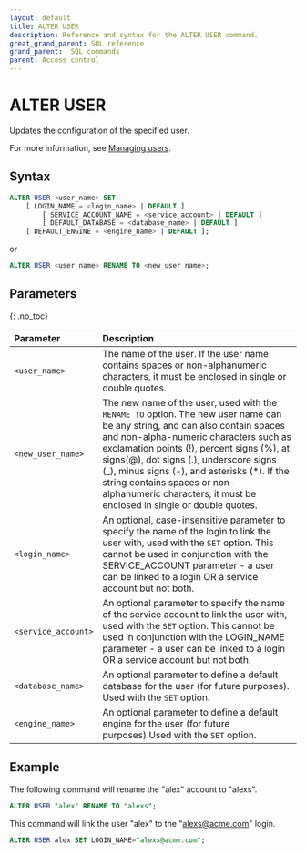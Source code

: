 ```yaml
---
layout: default
title: ALTER USER
description: Reference and syntax for the ALTER USER command.
great_grand_parent: SQL reference
grand_parent:  SQL commands
parent: Access control
---
```


# ALTER USER

Updates the configuration of the specified user.

For more information, see [Managing users](../../../Guides/managing-your-organization/managing-users.md).

## Syntax

```sql
ALTER USER <user_name> SET
	[ LOGIN_NAME = <login_name> | DEFAULT ]
        [ SERVICE_ACCOUNT_NAME = <service_account> | DEFAULT ]
        [ DEFAULT_DATABASE = <database_name> | DEFAULT ]
	[ DEFAULT_ENGINE = <engine_name> | DEFAULT ];
```
or 

```sql
ALTER USER <user_name> RENAME TO <new_user_name>;
```

## Parameters 
{: .no_toc} 

| Parameter | Description |
| :--- | :--- |
| `<user_name>`                              | The name of the user. If the user name contains spaces or non-alphanumeric characters, it must be enclosed in single or double quotes.  |
| `<new_user_name>` | The new name of the user, used with the `RENAME TO` option. The new user name can be any string, and can also contain spaces and non-alpha-numeric characters such as exclamation points (!), percent signs (%), at signs(@), dot signs (.), underscore signs (_), minus signs (-), and asterisks (*). If the string contains spaces or non-alphanumeric characters, it must be enclosed in single or double quotes.
| `<login_name>` | An optional, case-insensitive parameter to specify the name of the login to link the user with, used with the `SET` option. This cannot be used in conjunction with the SERVICE_ACCOUNT parameter - a user can be linked to a login OR a service account but not both. |
| `<service_account>` | An optional parameter to specify the name of the service account to link the user with, used with the `SET` option. This cannot be used in conjunction with the LOGIN_NAME parameter - a user can be linked to a login OR a service account but not both. |
| `<database_name>`                      | An optional parameter to define a default database for the user (for future purposes). Used with the `SET` option. |
| `<engine_name>` | An optional parameter to define a default engine for the user (for future purposes).Used with the `SET` option. |

## Example

The following command will rename the "alex" account to "alexs".

```sql
ALTER USER "alex" RENAME TO "alexs";
```

This command will link the user "alex" to the "alexs@acme.com" login.

```sql
ALTER USER alex SET LOGIN_NAME="alexs@acme.com";
```
